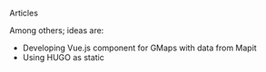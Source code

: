 Articles

Among others; ideas are:

- Developing Vue.js component for GMaps with data from Mapit
- Using HUGO as static
